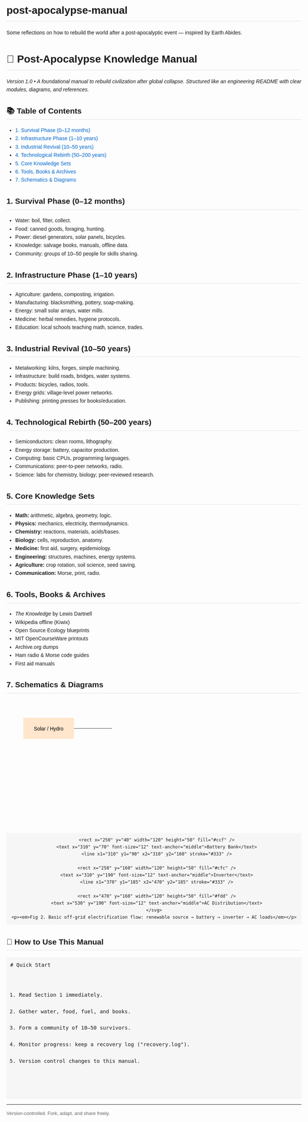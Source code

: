 # post-apocalypse-manual
Some reflections on how to rebuild the world after a post-apocalyptic event — inspired by Earth Abides.

<!DOCTYPE html>
<html lang="en">
<head>
  <meta charset="UTF-8">
  <title>Post‑Apocalypse Knowledge Manual</title>
  <style>
    body { font-family: Arial, sans-serif; line-height: 1.6; max-width: 800px; margin: auto; padding: 20px; }
    h1, h2, h3 { border-bottom: 2px solid #eee; padding-bottom: 5px; }
    pre { background: #f6f6f6; padding: 10px; }
    .diagram { text-align: center; margin: 20px 0; }
    .diagram svg { width: 100%; height: auto; }
    .toc a { text-decoration: none; color: #0066cc; }
  </style>
</head>
<body>

  <h1>🧭 Post‑Apocalypse Knowledge Manual</h1>
  <p><em>Version 1.0 • A foundational manual to rebuild civilization after global collapse. Structured like an engineering README with clear modules, diagrams, and references.</em></p>

  <h2>📚 Table of Contents</h2>
  <ul class="toc">
    <li><a href="#survival">1. Survival Phase (0–12 months)</a></li>
    <li><a href="#infrastructure">2. Infrastructure Phase (1–10 years)</a></li>
    <li><a href="#industrial">3. Industrial Revival (10–50 years)</a></li>
    <li><a href="#technology">4. Technological Rebirth (50–200 years)</a></li>
    <li><a href="#knowledge">5. Core Knowledge Sets</a></li>
    <li><a href="#resources">6. Tools, Books & Archives</a></li>
    <li><a href="#diagrams">7. Schematics & Diagrams</a></li>
  </ul>

  <h2 id="survival">1. Survival Phase (0–12 months)</h2>
  <ul>
    <li>Water: boil, filter, collect.</li>
    <li>Food: canned goods, foraging, hunting.</li>
    <li>Power: diesel generators, solar panels, bicycles.</li>
    <li>Knowledge: salvage books, manuals, offline data.</li>
    <li>Community: groups of 10–50 people for skills sharing.</li>
  </ul>

  <h2 id="infrastructure">2. Infrastructure Phase (1–10 years)</h2>
  <ul>
    <li>Agriculture: gardens, composting, irrigation.</li>
    <li>Manufacturing: blacksmithing, pottery, soap-making.</li>
    <li>Energy: small solar arrays, water mills.</li>
    <li>Medicine: herbal remedies, hygiene protocols.</li>
    <li>Education: local schools teaching math, science, trades.</li>
  </ul>

  <h2 id="industrial">3. Industrial Revival (10–50 years)</h2>
  <ul>
    <li>Metalworking: kilns, forges, simple machining.</li>
    <li>Infrastructure: build roads, bridges, water systems.</li>
    <li>Products: bicycles, radios, tools.</li>
    <li>Energy grids: village-level power networks.</li>
    <li>Publishing: printing presses for books/education.</li>
  </ul>

  <h2 id="technology">4. Technological Rebirth (50–200 years)</h2>
  <ul>
    <li>Semiconductors: clean rooms, lithography.</li>
    <li>Energy storage: battery, capacitor production.</li>
    <li>Computing: basic CPUs, programming languages.</li>
    <li>Communications: peer-to-peer networks, radio.</li>
    <li>Science: labs for chemistry, biology; peer-reviewed research.</li>
  </ul>

  <h2 id="knowledge">5. Core Knowledge Sets</h2>
  <ul>
    <li><strong>Math:</strong> arithmetic, algebra, geometry, logic.</li>
    <li><strong>Physics:</strong> mechanics, electricity, thermodynamics.</li>
    <li><strong>Chemistry:</strong> reactions, materials, acids/bases.</li>
    <li><strong>Biology:</strong> cells, reproduction, anatomy.</li>
    <li><strong>Medicine:</strong> first aid, surgery, epidemiology.</li>
    <li><strong>Engineering:</strong> structures, machines, energy systems.</li>
    <li><strong>Agriculture:</strong> crop rotation, soil science, seed saving.</li>
    <li><strong>Communication:</strong> Morse, print, radio.</li>
  </ul>

  <h2 id="resources">6. Tools, Books & Archives</h2>
  <ul>
    <li><em>The Knowledge</em> by Lewis Dartnell</li>
    <li>Wikipedia offline (Kiwix)</li>
    <li>Open Source Ecology blueprints</li>
    <li>MIT OpenCourseWare printouts</li>
    <li>Archive.org dumps</li>
    <li>Ham radio & Morse code guides</li>
    <li>First aid manuals</li>
  </ul>

  <h2 id="diagrams">7. Schematics & Diagrams</h2>
  <div class="diagram">
    <svg viewBox="0 0 700 300">
      <rect x="40" y="40" width="120" height="50" fill="#ffe6cc" />
      <text x="100" y="70" font-size="12" text-anchor="middle">Solar / Hydro</text>
      <line x1="160" y1="65" x2="250" y2="65" stroke="#333" />

      <rect x="250" y="40" width="120" height="50" fill="#ccf" />
      <text x="310" y="70" font-size="12" text-anchor="middle">Battery Bank</text>
      <line x1="310" y1="90" x2="310" y2="160" stroke="#333" />

      <rect x="250" y="160" width="120" height="50" fill="#cfc" />
      <text x="310" y="190" font-size="12" text-anchor="middle">Inverter</text>
      <line x1="370" y1="185" x2="470" y2="185" stroke="#333" />

      <rect x="470" y="160" width="120" height="50" fill="#fdd" />
      <text x="530" y="190" font-size="12" text-anchor="middle">AC Distribution</text>
    </svg>
    <p><em>Fig 2. Basic off-grid electrification flow: renewable source → battery → inverter → AC loads</em></p>
  </div>

  <h2>🔧 How to Use This Manual</h2>
  <pre>
# Quick Start

1. Read Section 1 immediately.
2. Gather water, food, fuel, and books.
3. Form a community of 10–50 survivors.
4. Monitor progress: keep a recovery log ("recovery.log").
5. Version control changes to this manual.
  </pre>

  <hr>
  <p style="font-size: small; color: #666;">Version-controlled. Fork, adapt, and share freely.</p>
</body>
</html>
